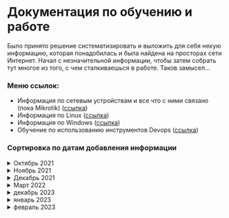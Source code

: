 # Документация по обучению и работе

Было принято решение систематизировать и выложить для себя некую информацию, которая понадобилась и была найдена на просторах сети Интернет. Начал с незначительной информации, чтобы затем собрать тут многое из того, с чем сталкиваешься в работе. Таков замысел...

### Меню ссылок:
  
* Информация по сетевым устройствам и все что с ними связано (пока Mikrotik) ([ссылка](./mikrotik/README.md))
* Информация по Linux ([ссылка](./linux/README.md))
* Информация по Windows ([ссылка](./windows/README.md))
* Обучение по использованию инструментов Devops ([ссылка](./devops/README.md))

### Сортировка по датам добавления информации

<details>
<summary>Октябрь 2021</summary>
  
<br>  **14 октября 2021**
* Добавил перевод мониторинга сети на протокол SNMPv3 ([ссылка](./mikrotik/snmpv3.md))
* Добавил установку и настройку Oxidized ([ссылка](./linux/oxidized.md))
* Добавил настройку Capsman в Mikrotik ([ссылка](./mikrotik/Capsman%20для%20дома.md))
  
<br>  **15 октября 2021**
* Отмена установки Linux в WSL Windows ([ссылка](./windows/Отмена%20регистрации%20linux%20в%20WSL%20Windows.md))

<br>  **18 октября 2021**
* Установка тестового сервера для программистов Tomcat+JDK+Postgresql+NGINX ([ссылка](./linux/nginx_tomcat.md))

<br>  **19 октября 2021**
* Установка тестового сервера для программистов Tomcat+JDK+Postgresql+NGINX (обновление) ([ссылка](./linux/nginx_tomcat.md))
  <br>по просьбе доделал конфиг NGINX для переадресации на приложения Tomcat

<br> **21 октября 2021**
* Устраняем ошибку синтаксиса в SUDOERS ([ссылка](./linux/error_sudoers.md))

<br> **28 октября 2021**
* NGINX - не загружаются файлы больше 1Мб ([ссылка](./linux/upload_nginx_proxy.md))

</details>

<details>
<summary>Ноябрь 2021</summary>

<br> **25 ноября 2021**
* Подключение к сети предприятия и полный доступ в эту сеть ([ссылка](./mikrotik/vpn_work_network.md))

</details>
<details>
<summary>Декабрь 2021</summary>

<br> **01 декабря 2021**
* Настройка различных серверов на работу через SSL-сертификаты ([ссылка](./linux/ssl_servers.md))

</details>
<details>
<summary>Март 2022</summary>

<br> **17 марта 2022**

* Обновление ZABBIX сервера с версии 5.4 до версии 6.0.х ([ссылка](./linux/zabbix_update_6x.md))
* Расширение раздела на виртуальной машине без LVM ([ссылка](./linux/ext_part_with_LVM.md))
* Обновление сервера PostgreSQL до новой версии ([ссылка](./linux/postgres_update_14.md))

<br> **18 марта 2022**

* Диск Windows отключен в соответствии с установленной администратором политикой ([ссылка](./windows/disk_unmount_policy.md))
* Ошибка в логах - ***blk_update_request: I/O error, dev fd0, sector 0*** ([ссылка](./linux/blk_update_request.md))
* Exchange - восстановление индексов почтовых баз ([ссылка](./windows/exchange_restore_indexes.md))
* Exchange - чек-лист проверки работоспособности почтового сервера ([ссылка](./windows/exchange_checklist.md))

</details>

<details>
<summary>декабрь 2023</summary>

<br> Обучение на курсах по использованию инструментов DevOps [модуль 1 - использование GIT](./devops/git/README.md)

</details>

<details>
<summary>январь 2023</summary>

* Обучение на курсах по использованию инструментов DevOps [модуль 1 - использование GIT](./devops/git/README.md)
* Обучение на курсах по использованию инструментов DevOps [модуль 2 - использование Terraform](./devops/terraform/README.md)

</details>

<details>
<summary>февраль 2023</summary>

* Обучение на курсах по использованию инструментов DevOps [модуль 2 - использование Terraform](./devops/terraform/README.md)
* Обучение на курсах по использованию инструментов DevOps [модуль 3 - использование Ansible](./devops/ansible/README.md)

</details>
